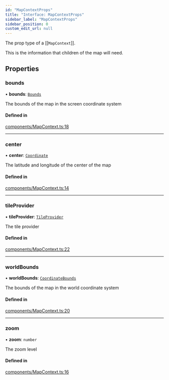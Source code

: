 ```yaml
---
id: "MapContextProps"
title: "Interface: MapContextProps"
sidebar_label: "MapContextProps"
sidebar_position: 0
custom_edit_url: null
---
```


The prop type of a [[`MapContext`]].

This is the information that children of the map will need.

## Properties

### bounds

• **bounds**: [`Bounds`](Bounds.md)

The bounds of the map in the screen coordinate system

#### Defined in

[components/MapContext.ts:18](https://github.com/rob-blackbourn/jetblack-map/blob/32451b5/src/components/MapContext.ts#L18)

___

### center

• **center**: [`Coordinate`](Coordinate.md)

The latitude and longitude of the center of the map

#### Defined in

[components/MapContext.ts:14](https://github.com/rob-blackbourn/jetblack-map/blob/32451b5/src/components/MapContext.ts#L14)

___

### tileProvider

• **tileProvider**: [`TileProvider`](TileProvider.md)

The tile provider

#### Defined in

[components/MapContext.ts:22](https://github.com/rob-blackbourn/jetblack-map/blob/32451b5/src/components/MapContext.ts#L22)

___

### worldBounds

• **worldBounds**: [`CoordinateBounds`](CoordinateBounds.md)

The bounds of the map in the world coordinate system

#### Defined in

[components/MapContext.ts:20](https://github.com/rob-blackbourn/jetblack-map/blob/32451b5/src/components/MapContext.ts#L20)

___

### zoom

• **zoom**: `number`

The zoom level

#### Defined in

[components/MapContext.ts:16](https://github.com/rob-blackbourn/jetblack-map/blob/32451b5/src/components/MapContext.ts#L16)
